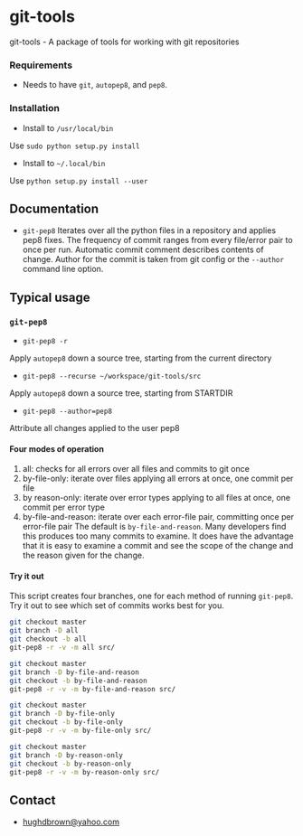 git-tools
=========

git-tools - A package of tools for working with git repositories

### Requirements
* Needs to have `git`, `autopep8`, and `pep8`.

### Installation
* Install to `/usr/local/bin`

Use `sudo python setup.py install`

* Install to `~/.local/bin`

Use `python setup.py install --user`

## Documentation
* `git-pep8`
Iterates over all the python files in a repository and applies pep8 fixes.
The frequency of commit ranges from every file/error pair to once per run.
Automatic commit comment describes contents of change.
Author for the commit is taken from git config or the `--author` command line option.

## Typical usage
### `git-pep8`
* `git-pep8 -r`

Apply `autopep8` down a source tree, starting from the current directory

* `git-pep8 --recurse ~/workspace/git-tools/src`

Apply `autopep8` down a source tree, starting from STARTDIR

* `git-pep8 --author=pep8`

Attribute all changes applied to the user pep8

#### Four modes of operation
1. all: checks for all errors over all files and commits to git once
2. by-file-only: iterate over files applying all errors at once, one commit per file
3. by reason-only: iterate over error types applying to all files at once, one commit per error type
4. by-file-and-reason: iterate over each error-file pair, committing once per error-file pair
The default is `by-file-and-reason`. Many developers find this produces too many commits to examine. It does have the advantage that
it is easy to examine a commit and see the scope of the change and the reason given for the change.

#### Try it out
This script creates four branches, one for each method of running `git-pep8`.
Try it out to see which set of commits works best for you.

``` bash
git checkout master
git branch -D all
git checkout -b all
git-pep8 -r -v -m all src/

git checkout master
git branch -D by-file-and-reason
git checkout -b by-file-and-reason
git-pep8 -r -v -m by-file-and-reason src/

git checkout master
git branch -D by-file-only
git checkout -b by-file-only
git-pep8 -r -v -m by-file-only src/

git checkout master
git branch -D by-reason-only
git checkout -b by-reason-only
git-pep8 -r -v -m by-reason-only src/
```

## Contact
* hughdbrown@yahoo.com

